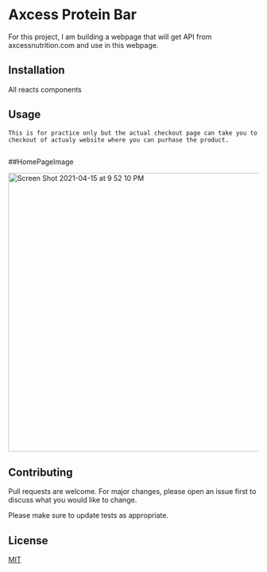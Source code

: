 # Axcess Protein Bar

For this project, I am building a webpage that will get API from axcessnutrition.com and use in this webpage.

## Installation


All reacts components


## Usage

```react
This is for practice only but the actual checkout page can take you to checkout of actualy website where you can purhase the product. 


```

##HomePageImage

<img width="560" alt="Screen Shot 2021-04-15 at 9 52 10 PM" src="https://user-images.githubusercontent.com/79564250/114960353-d7be6800-9e34-11eb-9654-4232dc42574d.png">


## Contributing
Pull requests are welcome. For major changes, please open an issue first to discuss what you would like to change.

Please make sure to update tests as appropriate.

## License
[MIT](https://choosealicense.com/licenses/mit/)
